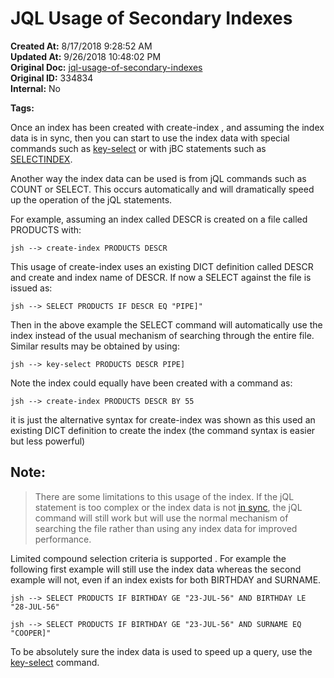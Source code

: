 # JQL Usage of Secondary Indexes

**Created At:** 8/17/2018 9:28:52 AM  
**Updated At:** 9/26/2018 10:48:02 PM  
**Original Doc:** [jql-usage-of-secondary-indexes](https://docs.jbase.com/48152-indexes/jql-usage-of-secondary-indexes)  
**Original ID:** 334834  
**Internal:** No  

**Tags:**
<badge text='jql' vertical='middle' />
<badge text='select' vertical='middle' />
<badge text='file indexing' vertical='middle' />

Once an index has been created with create-index , and assuming the index data is in sync, then you can start to use the index data with special commands such as [key-select](./../query-index) or with jBC statements such as [SELECTINDEX](./../../jbase-basic-%28jbc%29/selectindex).

Another way the index data can be used is from jQL commands such as COUNT or SELECT. This occurs automatically and will dramatically speed up the operation of the jQL statements.

For example, assuming an index called DESCR is created on a file called PRODUCTS with:

```
jsh --> create-index PRODUCTS DESCR
```

This usage of create-index uses an existing DICT definition called DESCR and create and index name of DESCR. If now a SELECT against the file is issued as:

```
jsh --> SELECT PRODUCTS IF DESCR EQ "PIPE]"
```

Then in the above example the SELECT command will automatically use the index instead of the usual mechanism of searching through the entire file. Similar results may be obtained by using:

```
jsh --> key-select PRODUCTS DESCR PIPE]
```

Note the index could equally have been created with a command as:

```
jsh --> create-index PRODUCTS DESCR BY 55
```

it is just the alternative syntax for create-index was shown as this used an existing DICT definition to create the index (the command syntax is easier but less powerful)

## Note: 


> There are some limitations to this usage of the index. If the jQL statement is too complex or the index data is not [in sync](./../in-sync-definition), the jQL command will still work but will use the normal mechanism of searching the file rather than using any index data for improved performance.


Limited compound selection criteria is supported . For example the following first example will still use the index data whereas the second example will not, even if an index exists for both BIRTHDAY and SURNAME.

```
jsh --> SELECT PRODUCTS IF BIRTHDAY GE "23-JUL-56" AND BIRTHDAY LE "28-JUL-56"
```

```
jsh --> SELECT PRODUCTS IF BIRTHDAY GE "23-JUL-56" AND SURNAME EQ "COOPER]"
```

To be absolutely sure the index data is used to speed up a query, use the [key-select](./../query-index) command.
